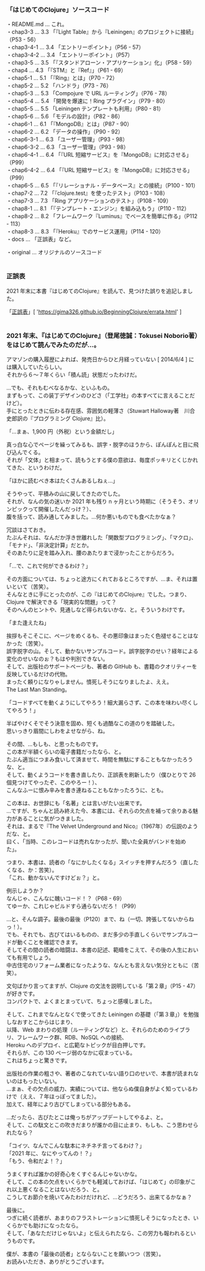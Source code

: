 ### 「はじめてのClojure」ソースコード

・README.md ... これ。<br>
・chap3-3   ... 3.3 「『Light Table』から『Leiningen』のプロジェクトに接続」（P53 - 56）<br>
・chap3-4-1 ... 3.4 「エントリーポイント」（P56 - 57）<br>
・chap3-4-2 ... 3.4 「エントリーポイント」（P57）<br>
・chap3-5   ... 3.5 「『スタンドアローン・アプリケーション』化」（P58 - 59）<br>
・chap4     ... 4.3 「『STM』と『Ref』」（P61 - 69）<br>
・chap5-1   ... 5.1 「『Ring』とは」（P70 - 72）<br>
・chap5-2   ... 5.2 「ハンドラ」（P73 - 76）<br>
・chap5-3   ... 5.3 「Compojure で URL ルーティング」（P76 - 78）<br>
・chap5-4   ... 5.4 「開発を爆速に！Ring プラグイン」（P79 - 80）<br>
・chap5-5   ... 5.5 「Leiningen テンプレートも利用」（P80 - 81）<br>
・chap5-6   ... 5.6 「モデルの設計」（P82 - 86）<br>
・chap6-1   ... 6.1 「『MongoDB』とは」（P87 - 90）<br>
・chap6-2   ... 6.2 「データの操作」（P90 - 92）<br>
・chap6-3-1 ... 6.3 「ユーザー管理」（P93 - 98）<br>
・chap6-3-2 ... 6.3 「ユーザー管理」（P93 - 98）<br>
・chap6-4-1 ... 6.4 「『URL 短縮サービス』を『MongoDB』に対応させる」（P99）<br>
・chap6-4-2 ... 6.4 「『URL 短縮サービス』を『MongoDB』に対応させる」（P99）<br>
・chap6-5   ... 6.5 「『リレーショナル・データベース』との接続」（P100 - 101）<br>
・chap7-2   ... 7.2 「『clojure.test』を使ったテスト」（P103 - 108）<br>
・chap7-3   ... 7.3 「Ring アプリケーションのテスト」（P108 - 109）<br>
・chap8-1   ... 8.1 「『テンプレート・エンジン』を組み込もう」（P110 - 112）<br>
・chap8-2   ... 8.2 「フレームワーク『Luminus』でベースを簡単に作る」（P112 - 113）<br>
・chap8-3   ... 8.3 「『Heroku』でのサービス運用」（P114 - 120）<br>
・docs      ... 「正誤表」など。<br>

・original  ... オリジナルのソースコード<br><br>


### 正誤表

2021 年末に本書『はじめてのClojure』を読んで、見つけた誤りを追記しました。

「[正誤表][1]」[ 'https://gima326.github.io/BeginningClojure/errata.html' ]<br><br>

[1]: https://gima326.github.io/BeginningClojure/errata.html


### 2021 年末、『はじめてのClojure』（登尾徳誠：Tokusei Noborio著）をはじめて読んでみたのだが…。

アマゾンの購入履歴によれば、発売日からひと月経っていない [ 2014/6/4 ] には購入していたらしい。<br>
それから６〜７年くらい「積ん読」状態だったわけだ。<br>

…でも、それもむべなるかな、といふもの。<br>
まずもって、この装丁デザインのひどさ（「工学社」の本すべてに言えることだけど）。<br>
手にとったときに伝わる存在感、雰囲気の軽薄さ（Stuwart Halloway著　川合史郎訳の『プログラミング Clojure』比）。<br>

「…まぁ、1,900 円（外税）という金額だし」<br>

真っ白な心でページを繰ってみるも、誤字・脱字のほうから、ぽんぽんと目に飛び込んでくる。<br>
それが「文体」と相まって、読もうとする僕の意欲は、毎度ポッキリとくじかれてきた、というわけだ。<br>

「ほかに読むべき本はたくさんあるしねぇ…」<br>

そうやって、平積みの山に戻してきたのでした。<br>
それが、なんの気の迷いか 2021 年も残り n ヶ月という時期に（そうそう、オリンピックって開催したんだっけ？）、<br>
腹を括って、読み通してみました。…何か悪いものでも食べたかなぁ？<br>

冗談はさておき。<br>
たぶんそれは、なんだか浮き世離れした「関数型プログラミング」、「マクロ」、「モナド」、「非決定計算」だとか。<br>
そのあたりに足を踏み入れ、腰のあたりまで浸かったことからだろう。<br>

「…で、これで何ができるわけ？」<br>

その方面については、ちょっと途方にくれておるところですが、…ま、それは置いといて（苦笑）。<br>
そんなときに手にとったのが、この『はじめてのClojure』でした。つまり、Clojure で解決できる「現実的な問題」って？<br>
そのへんのヒントや、見通しなど得られないかな、と。そういうわけです。<br>

「また逢えたね」<br>

挨拶もそこそこに、ページをめくるも、その悪印象はまったく色褪せることはなかった（苦笑）。<br>
誤字脱字の山。そして、動かないサンプルコード。誤字脱字のせい？経年による変化のせいなのぉ？もはや判別できない。<br>
そして、出版社のサポートページも、著者の GitHub も、書籍のクオリティーを反映しているだけの代物。<br>
まったく頼りになりゃしません。憤死しそうになりましたよ、ええ。<br>
The Last Man Standing。<br>

「コードすべてを動くようにしてやろう！細大漏らさず、この本を味わい尽くしてやろう！」<br>

半ばやけくそでそう決意を固め、短くも過酷なこの道のりを踏破した。<br>
思いっきり眉間にしわをよせながら、ね。<br>

その間、…もしも、と思ったものです。<br>
この本が半額くらいの電子書籍だったなら、と。<br>
たぶん適当につまみ食いして済ませて、時間を無駄にすることもなかったろうな、と。<br>
そして、動くようコードを書き直したり、正誤表を刷新したり（僕ひとりで 26 個見つけてやったぞ、このやろー！）、<br>
こんなふーに恨み辛みを書き連ねることもなかったろうに、とも。<br>

この本は、お世辞にも「名著」とは言いがたい出来です。<br>
…ですが、ちゃんと読み終えた今、本書には、それらの欠点を補って余りある魅力があることに気がつきました。<br>
それは、まるで『The Velvet Underground and Nico』（1967年）の伝説のようだな、と。<br>
曰く、「当時、このレコードは売れなかったが、聞いた全員がバンドを始めた」。<br>

つまり、本書は、読者の「なにかしたくなる」スイッチを押すんだろう（直したくなる、か：苦笑）。<br>
「これ、動かないんですけどぉ？」と。<br>

例示しようか？<br>
なんじゃ、こんなに醜いコード！？（P68 - 69）<br>
てゆーか、これじゃビルドすら通らないだろ！（P99）<br>

…と、そんな調子。最後の最後（P120）まで、ね（一切、誇張してないからねっ！）。<br>
でも、それでも、古びてはいるものの、まだ多少の手直しくらいでサンプルコードが動くことを確認できます。<br>
そしてその間の読者の暗闘は、本書の記述、範疇をこえて、その後の人生においても有用でしょう。<br>
中古住宅のリフォーム業者になったような、なんとも言えない気分とともに（苦笑）。<br>

文句ばかり言ってますが、Clojure の文法を説明している「第２章」（P15 - 47）が好きです。<br>
コンパクトで、よくまとまっていて、ちょっと感嘆しました。<br>

そして、これまでなんとなくで使ってきた Leiningen の基礎（「第３章」）を勉強しなおすとこからはじまり、<br>
以降、Web まわりの処理（ルーティングなど）と、それらのためのライブラリ、フレームワーク群、RDB、NoSQL への接続、<br>
Heroku へのデプロイ、と広範なトピックが目白押しです。<br>
それらが、この 130 ページ弱のなかに収まっている。<br>
これはちょっと驚きです。<br>

出版社の作業の粗さや、著者のこなれていない語り口のせいで、本書が読まれないのはもったいない。<br>
…まぁ、その欠点の威力、実績については、他ならぬ僕自身がよく知っているわけで（ええ、７年ほっぽってました）。<br>
加えて、経年により古びてしまっている部分もある。<br>

…だったら、古びたとこは俺っちがアップデートしてやるよ、と。<br>
そして、この駄文とこの吹きだまりが誰かの目に止まり、もしも、こう思わせられたなら？<br>

「コイツ、なんでこんな駄本にネチネチ言ってるわけ？」<br>
「2021 年に、なにやってんの！？」<br>
「もう、令和だよ！？」<br>

うまくすれば誰かの好奇心をくすぐるんじゃないかな。<br>
そして、この本の欠点をいくらかでも軽減しておけば、「はじめて」の印象がこれ以上悪くなることはないだろう、と。<br>
こうしてお節介を焼いてみたわけだけれど、…どうだろう、出来てるかなぁ？<br>

最後に。<br>
つぎに続く読者が、あまりのフラストレーションに憤死しそうになったとき、いくらかでも助けになったなら。<br>
そして、「あなただけじゃないよ」と伝えられたなら、この労力も報われるというものです。<br>

僕が、本書の「最後の読者」とならないことを願いつつ（苦笑）。<br>
お読みいただき、ありがとうございます。<br>
